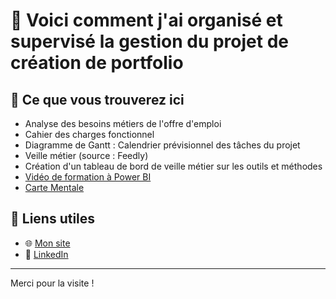 # 👋 Voici comment j'ai organisé et supervisé la gestion du projet de création de portfolio

## 🚀 Ce que vous trouverez ici
- Analyse des besoins métiers de l'offre d'emploi
- Cahier des charges fonctionnel
- Diagramme de Gantt : Calendrier prévisionnel des tâches du projet
- Veille métier (source : Feedly)
- Création d'un tableau de bord de veille métier sur les outils et méthodes
- [Vidéo de formation à Power BI](https://www.loom.com/share/2eda1c2f2daa4ce190aa72162643d1bc?sid=d0f6d26e-5185-4ae5-ae61-8b463cc5e74a)
- [Carte Mentale](https://miro.com/app/board/uXjVIQzDzqA=/?share_link_id=392950244505)

## 🔗 Liens utiles
- 🌐 [Mon site](https://github.com/JulienSERE99)
- 💼 [LinkedIn](https://www.linkedin.com/in/julien-s-06931b14a/)

---

Merci pour la visite !

